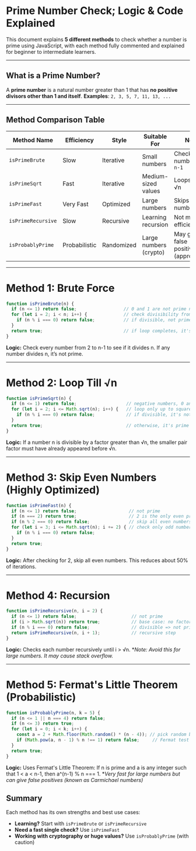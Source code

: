 # Prime Number Check; Logic & Code Explained 

This document explains **5 different methods** to check whether a number is prime using JavaScript, with each method fully commented and explained for beginner to intermediate learners.

---

##  What is a Prime Number?

A **prime number** is a natural number greater than 1 that has **no positive divisors other than 1 and itself**.
**Examples**: `2, 3, 5, 7, 11, 13, ...`

---

##  Method Comparison Table

| Method Name            | Efficiency       | Style       | Suitable For           | Notes                                 |
|------------------------|------------------|-------------|------------------------|----------------------------------------|
| `isPrimeBrute`         |  Slow           | Iterative   | Small numbers          | Checks all numbers till `n-1`         |
| `isPrimeSqrt`          |  Fast           | Iterative   | Medium-sized values    | Loops only till √n                    |
| `isPrimeFast`          |  Very Fast     | Optimized   | Large numbers          | Skips even numbers                    |
| `isPrimeRecursive`     |  Slow           | Recursive   | Learning recursion     | Not memory-efficient                  |
| `isProbablyPrime`      |  Probabilistic  | Randomized  | Large numbers (crypto) | May give false positives (approximate)|

---

#  Method 1: Brute Force

```js
function isPrimeBrute(n) {
  if (n <= 1) return false;                  // 0 and 1 are not prime numbers
  for (let i = 2; i < n; i++) {              // check divisibility from 2 to n-1
    if (n % i === 0) return false;           // if divisible, not prime
  }
  return true;                               // if loop completes, it's prime
}
```
**Logic:** Check every number from 2 to n-1 to see if it divides n. If any number divides n, it’s not prime.

---

# Method 2: Loop Till √n

```js
function isPrimeSqrt(n) {
  if (n <= 1) return false;                   // negative numbers, 0 and 1 are not prime
  for (let i = 2; i <= Math.sqrt(n); i++) {   // loop only up to square root of n
    if (n % i === 0) return false;            // if divisible, it's not prime
  }
  return true;                                // otherwise, it's prime
}
```
**Logic:** If a number n is divisible by a factor greater than √n, the smaller pair factor must have already appeared before √n.

---

# Method 3: Skip Even Numbers (Highly Optimized)

```js
function isPrimeFast(n) {
  if (n <= 1) return false;                    // not prime
  if (n === 2) return true;                    // 2 is the only even prime
  if (n % 2 === 0) return false;               // skip all even numbers
  for (let i = 3; i <= Math.sqrt(n); i += 2) { // check only odd numbers
    if (n % i === 0) return false;
  }
  return true;
}
```
**Logic:** After checking for 2, skip all even numbers. This reduces about 50% of iterations.

---

# Method 4: Recursion

```js
function isPrimeRecursive(n, i = 2) {
  if (n <= 1) return false;                     // not prime
  if (i > Math.sqrt(n)) return true;            // base case: no factor found
  if (n % i === 0) return false;                // divisible => not prime
  return isPrimeRecursive(n, i + 1);            // recursive step
}
```
**Logic:** Checks each number recursively until i > √n.
**Note: Avoid this for large numbers. It may cause stack overflow.*

---

# Method 5: Fermat's Little Theorem (Probabilistic)

```js
function isProbablyPrime(n, k = 5) {
  if (n <= 1 || n === 4) return false;
  if (n <= 3) return true;
  for (let i = 0; i < k; i++) {
    const a = 2 + Math.floor(Math.random() * (n - 4)); // pick random base
    if (Math.pow(a, n - 1) % n !== 1) return false;     // Fermat test
  }
  return true;
}
```
**Logic:** Uses Fermat's Little Theorem: If n is prime and a is any integer such that 1 < a < n-1, then a^(n-1) % n === 1.
**Very fast for large numbers but can give false positives (known as Carmichael numbers)*

##  Summary

Each method has its own strengths and best use cases:
-  **Learning?** Start with `isPrimeBrute` or `isPrimeRecursive`
-  **Need a fast single check?** Use `isPrimeFast`
-  **Working with cryptography or huge values?** Use `isProbablyPrime` (with caution)
